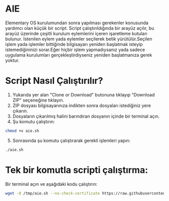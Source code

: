 # AIE

Elementary OS kurulumundan sonra yapılması gerekenler konusunda yardımcı olan küçük bir script.
Script çalıştırıldığında bir arayüz açılır, bu arayüz üzerinde çeşitli kurulum eylemlerini içeren işaretleme kutuları bulunur.
İstenilen eylem yada eylemler seçilerek betik yürütülür.Seçilen işlem yada işlemler bittiğinde bilgisayarı yeniden başlatmak isteyip istemediğininizi sorar.Eğer hiçbir işlem yapmadıysanız yada sadece uygulama kurulumları gerçekleştirdiyseniz yeniden başlatmanıza gerek yoktur.

# Script Nasıl Çalıştırılır?

1) Yukarıda yer alan "Clone or Download" butonuna tıklayıp "Download ZIP" seçeneğine tıklayın.
2) ZIP dosyası bilgisayarınıza indikten sonra dosyaları istediğiniz yere çıkarın.
3) Dosyaların çıkarılmış halini barındıran dosyanın içinde bir terminal açın.
4) Şu komutu çalıştırın:
```bash
chmod +x aie.sh
```

5) Sonrasında şu komutu çalıştırarak gerekli işlemleri yapın:
```bash
./aie.sh
```

# Tek bir komutla scripti çalıştırma:

Bir terminal açın ve aşağıdaki kodu çalıştırın:
```bash
wget -O /tmp/aie.sh --no-check-certificate https://raw.githubusercontent.com/bravomatmazel/afterinstallelementary/master/aie.sh && chmod +x /tmp/aie.sh && /tmp/aie.sh
```

